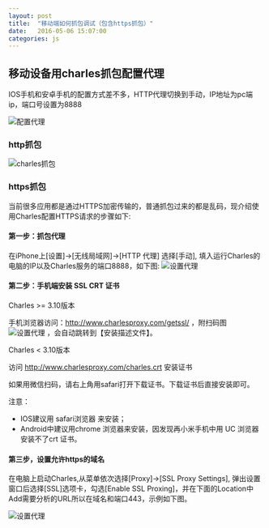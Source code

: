 ```yaml
---
layout: post
title:  "移动端如何抓包调试（包含https抓包）"
date:   2016-05-06 15:07:00
categories: js
---
```


## 移动设备用charles抓包配置代理

IOS手机和安卓手机的配置方式差不多，HTTP代理切换到手动，IP地址为pc端ip，端口号设置为8888

![配置代理](http://img4.tbcdn.cn/L1/461/1/c3f65296de5d832bf0cb614429983d37cc76baaf)

### http抓包
![charles抓包](http://img2.tbcdn.cn/L1/461/1/7762f9061b00bb0b6a76cbeb04dbdb6127b65286)

### https抓包

当前很多应用都是通过HTTPS加密传输的，普通抓包过来的都是乱码，现介绍使用Charles配置HTTPS请求的步骤如下:

#### 第一步：抓包代理

在iPhone上[设置]->[无线局域网]->[HTTP 代理] 选择[手动], 填入运行Charles的电脑的IP以及Charles服务的端口8888，如下图:
![设置代理](http://img4.tbcdn.cn/L1/461/1/c3f65296de5d832bf0cb614429983d37cc76baaf)

#### 第二步：手机端安装 SSL CRT 证书

Charles >= 3.10版本

手机浏览器访问：http://www.charlesproxy.com/getssl/ ，附扫码图 ![设置代理](http://aligitlab.oss-cn-hangzhou-zmf.aliyuncs.com/uploads/fengyue/note/b41d975082/image.png) ，会自动跳转到【安装描述文件】。

Charles < 3.10版本

访问 http://www.charlesproxy.com/charles.crt 安装证书

如果用微信扫码，请右上角用safari打开下载证书。下载证书后直接安装即可。

注意：

* IOS建议用 safari浏览器 来安装；
* Android中建议用chrome 浏览器来安装，因发现再小米手机中用 UC 浏览器安装不了crt 证书。

#### 第三步，设置允许https的域名

在电脑上启动Charles,从菜单依次选择[Proxy]->[SSL Proxy Settings], 弹出设置窗口后选择[SSL]选项卡，勾选[Enable SSL Proxing]，并在下面的Location中Add需要分析的URL所以在域名和端口443，示例如下图。

![设置代理](http://img4.tbcdn.cn/L1/461/1/f7de0924350f39c5eae19ee2d0593f805bfe85bc)


